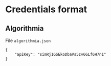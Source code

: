 # Credentials format

## Algorithmia

File `algorithmia.json`

```
{
    "apiKey": "simRj1GSEkoDbaVs5zv6GLf6H7n1"
}

```